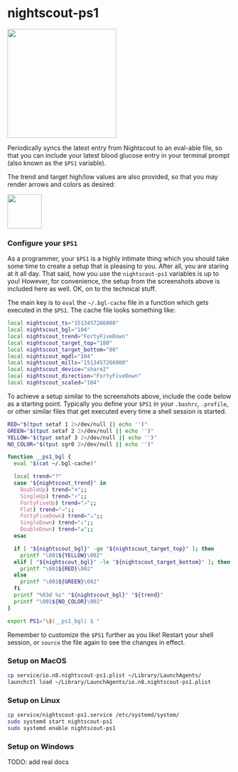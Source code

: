 # nightscout-ps1

<img width="245" src="https://user-images.githubusercontent.com/71256/34074189-a4a58b6e-e25e-11e7-8368-b12e684fdd04.png">

Periodically syncs the latest entry from Nightscout to an eval-able file,
so that you can include your latest blood glucose entry in your terminal
prompt (also known as the `$PS1` variable).

The trend and target high/low values are also provided, so that you may
render arrows and colors as desired:

<img width="77" src="https://user-images.githubusercontent.com/71256/34065696-98696f46-e1b9-11e7-9e7e-b59386fc8bcf.png">

### Configure your `$PS1`

As a programmer, your `$PS1` is a highly intimate thing which you should take some
time to create a setup that is pleasing to you. After all, you are staring at it
all day. That said, how you _use_ the `nightscout-ps1` variables is up to you!
However, for convenience, the setup from the screenshots above is included here as
well. OK, on to the technical stuff.

The main key is to `eval` the `~/.bgl-cache` file in a function which gets
executed in the `$PS1`. The cache file looks something like:

```bash
local nightscout_ts="1513457266000"
local nightscout_bgl="104"
local nightscout_trend="FortyFiveDown"
local nightscout_target_top="180"
local nightscout_target_bottom="80"
local nightscout_mgdl="104"
local nightscout_mills="1513457266000"
local nightscout_device="share2"
local nightscout_direction="FortyFiveDown"
local nightscout_scaled="104"
```

To achieve a setup similar to the screenshots above, include the code below as a
starting point. Typically you define your `$PS1` in your `.bashrc`, `.profile`,
or other similar files that get executed every time a shell session is started.

```bash
RED="$(tput setaf 1 2>/dev/null || echo '')"
GREEN="$(tput setaf 2 2>/dev/null || echo '')"
YELLOW="$(tput setaf 3 2>/dev/null || echo '')"
NO_COLOR="$(tput sgr0 2>/dev/null || echo '')"

function __ps1_bgl {
  eval "$(cat ~/.bgl-cache)"

  local trend="?"
  case "${nightscout_trend}" in
    DoubleUp) trend="⇈";;
    SingleUp) trend="↑";;
    FortyFiveUp) trend="↗";;
    Flat) trend="→";;
    FortyFiveDown) trend="↘";;
    SingleDown) trend="↓";;
    DoubleDown) trend="⇊";;
  esac

  if [ "${nightscout_bgl}" -ge "${nightscout_target_top}" ]; then
    printf "\001${YELLOW}\002"
  elif [ "${nightscout_bgl}" -le "${nightscout_target_bottom}" ]; then
    printf "\001${RED}\002"
  else
    printf "\001${GREEN}\002"
  fi
  printf "%03d %s" "${nightscout_bgl}" "${trend}"
  printf "\001${NO_COLOR}\002"
}

export PS1="\$(__ps1_bgl) $ "
```

Remember to customize the `$PS1` further as you like! Restart your shell
session, or `source` the file again to see the changes in effect.


### Setup on MacOS

```bash
cp service/io.n8.nightscout-ps1.plist ~/Library/LaunchAgents/
launchctl load ~/Library/LaunchAgents/io.n8.nightscout-ps1.plist
```


### Setup on Linux

```bash
cp service/nightscout-ps1.service /etc/systemd/system/
sudo systemd start nightscout-ps1
sudo systemd enable nightscout-ps1
```


### Setup on Windows

TODO: add real docs
